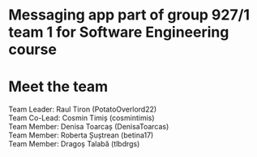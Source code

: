 # Messaging app part of group 927/1 team 1 for Software Engineering course

# Meet the team
Team Leader: Raul Tiron (PotatoOverlord22)
<br>
Team Co-Lead: Cosmin Timiș (cosmintimis)
<br>
Team Member: Denisa Toarcaș (DenisaToarcas)
<br>
Team Member: Roberta Șuștrean (betina17)
<br>
Team Member: Dragoș Talabă (tlbdrgs)
